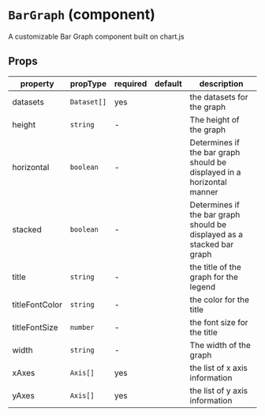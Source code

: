 # `BarGraph` (component)

A customizable Bar Graph component built on chart.js
## Props
| property | propType | required | default | description |
|----------|----------|----------|---------|-------------|
|datasets|`Dataset[]`|yes||the datasets for the graph|
|height|`string`|-||The height of the graph|
|horizontal|`boolean`|-||Determines if the bar graph should be displayed in a horizontal manner|
|stacked|`boolean`|-||Determines if the bar graph should be displayed as a stacked bar graph|
|title|`string`|-||the title of the graph for the legend|
|titleFontColor|`string`|-||the color for the title|
|titleFontSize|`number`|-||the font size for the title|
|width|`string`|-||The width of the graph|
|xAxes|`Axis[]`|yes||the list of x axis information|
|yAxes|`Axis[]`|yes||the list of y axis information|